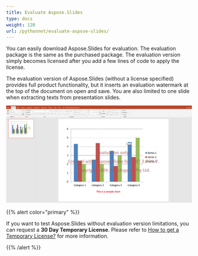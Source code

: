 ```yaml
---
title: Evaluate Aspose.Slides
type: docs
weight: 120
url: /pythonnet/evaluate-aspose-slides/
---
```



You can easily download Aspose.Slides for evaluation. The evaluation package is the same as the purchased package. The evaluation version simply becomes licensed after you add a few lines of code to apply the license. 

The evaluation version of Aspose.Slides (without a license specified) provides full product functionality, but it inserts an evaluation watermark at the top of the document on open and save. You are also limited to one slide when extracting texts from presentation slides.


![todo:image_alt_text](evaluate-aspose-slides_1.png)

{{% alert color="primary" %}} 

If you want to test Aspose.Slides without evaluation version limitations, you can request a **30 Day Temporary License**. Please refer to [How to get a Temporary License?](https://purchase.aspose.com/temporary-license) for more information.

{{% /alert %}}